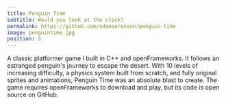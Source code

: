 ```yaml
---
title: Penguin Time
subtitle: Would you look at the clock?
permalink: https://github.com/adamaaronson/penguin-time
image: penguintime.jpg
position: 5
---
```


A classic platformer game I built in C++ and openFrameworks. It follows an estranged penguin's journey to escape the desert. With 10 levels of increasing difficulty, a physics system built from scratch, and fully original sprites and animations, Penguin Time was an absolute blast to create. The game requires openFrameworks to download and play, but its code is open source on GitHub.